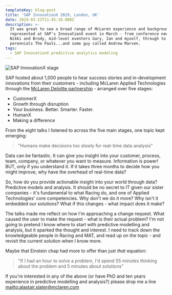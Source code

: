 ```yaml
---
templateKey: blog-post
title: 'SAP InnovationX 2019, London, UK'
date: 2019-03-21T11:45:10.000Z
description: >-
  It was great to see a broad range of McLaren experience and background
  represented at SAP's InnovationX event in March - from conference newbies
  Nikki and Brody, mid-level eventers Gary, Ian and myself, through to
  perennials The Pauls...and some guy called Andrew Marven.
tags:
  - SAP InnovationX predictive analytics modeling
---
```

![SAP InnovationX stage](/img/img_3506.jpg)

SAP hosted about 1,000 people to hear success stories and in-development innovations from their customers - including McLaren Applied Technologies through the [McLaren Deloitte partnership](http://www.deloitte.co.uk/mclaren/) - arranged over five stages:

* CustomerX
* Growth through disruption
* Your business. Better. Smarter.  Faster.
* HumanX
* Making a difference

From the eight talks I listened to across the five main stages, one topic kept emerging:

> "Humans make decisions too slowly for real-time data analysis"

Data can be fantastic.  It can give you insight into your customer, process, team, company, or whatever you want to measure.  Information is power! BUT, only if you understand it.  If it takes three months to decide how you might improve, why have the overhead of real-time data?

So, how do you provide actionable insight into your world through data?  Predictive models and analysis.  It should be no secret to IT given our sister companies - it's fundamental to what Racing do, and one of Applied Technologies' core competencies.  Why don't we do it more?  Why isn't it embedded our solutions?  What if this changes - what impact does it make?

The talks made me reflect on how I'm approaching a change request.  What caused the user to make the request - what is their actual problem?  I'm not going to pretend I know where to start with predictive modelling and analysis, but it sparked the thought and interest.  I need to track down the knowledgeable people in Racing and MAT, and read up on the topic - and revisit the current solution when I know more.

Maybe that Einstein chap had more to offer than just _that_ equation:

> "If I had an hour to solve a problem, I'd spend 55 minutes thinking about the problem and 5 minutes about solutions"

If you're interested in any of the above (or have PhD and ten years experience in predictive modelling and analysis?) please drop me a line <mailto:alastair.slater@mclaren.com>
